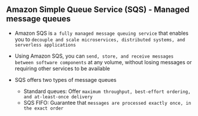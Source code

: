 ## Amazon Simple Queue Service (SQS) - Managed message queues

- Amazon SQS is `a fully managed message queuing service` that enables you to `decouple and scale microservices, distributed systems, and serverless applications`

- Using Amazon SQS, you can `send, store, and receive messages between software components` at any volume, without losing messages or requiring other services to be available

- SQS offers two types of message queues

  - Standard queues: Offer `maximum throughput, best-effort ordering, and at-least-once delivery`
  - SQS FIFO: Guarantee that `messages are processed exactly once, in the exact order`
